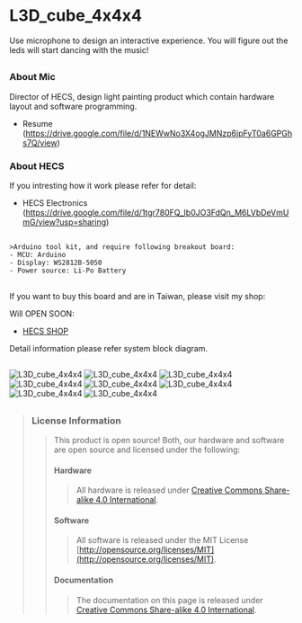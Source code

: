 L3D_cube_4x4x4
==============================================

Use microphone to design an interactive experience.
You will figure out the leds will start dancing with the music!

##

### **About Mic**

Director of HECS, design light painting product which contain hardware layout and software programming.

- Resume (https://drive.google.com/file/d/1NEWwNo3X4ogJMNzp6jpFyT0a6GPGhs7Q/view)

### **About HECS**

If you intresting how it work please refer for detail:

- HECS Electronics (https://drive.google.com/file/d/1tgr780FQ_Ib0JO3FdQn_M6LVbDeVmUmG/view?usp=sharing)

## 

```
>Arduino tool kit, and require following breakout board:
- MCU: Arduino 
- Display: WS2812B-5050
- Power source: Li-Po Battery
```

## 

If you want to buy this board and are in Taiwan, please visit my shop: 

Will OPEN SOON:
* [HECS SHOP](https://www.)

Detail information please refer system block diagram.

##
![*L3D_cube_4x4x4*](https://github.com/Mic-Tsai/L3D_cube_4x4x4/blob/master/res/L3D_cube_4x4x4-1.png)
![*L3D_cube_4x4x4*](https://github.com/Mic-Tsai/L3D_cube_4x4x4/blob/master/res/L3D_cube_4x4x4-2.png)
![*L3D_cube_4x4x4*](https://github.com/Mic-Tsai/L3D_cube_4x4x4/blob/master/res/L3D_cube_4x4x4-3.png)
![*L3D_cube_4x4x4*](https://github.com/Mic-Tsai/L3D_cube_4x4x4/blob/master/res/L3D_cube_4x4x4-4.png)
![*L3D_cube_4x4x4*](https://github.com/Mic-Tsai/L3D_cube_4x4x4/blob/master/res/L3D_Main%20Board_v2.png)
![*L3D_cube_4x4x4*](https://github.com/Mic-Tsai/L3D_cube_4x4x4/blob/master/res/L3D_Main%20Board_Schematic.png)
![*L3D_cube_4x4x4*](https://github.com/Mic-Tsai/L3D_cube_4x4x4/blob/master/res/L3D_Display_both_V5.png)
![*L3D_cube_4x4x4*](https://github.com/Mic-Tsai/L3D_cube_4x4x4/blob/master/res/L3D_Display_Schematic.png)
## 


>### License Information
>>This product is open source! Both, our hardware and software are open source and licensed under the following:
>>#### Hardware
>>>All hardware is released under [Creative Commons Share-alike 4.0 International](http://creativecommons.org/licenses/by-sa/4.0/).
>>#### Software 
>>>All software is released under the MIT License [http://opensource.org/licenses/MIT](http://opensource.org/licenses/MIT).
>>#### Documentation
>>>The documentation on this page is released under [Creative Commons Share-alike 4.0 International](http://creativecommons.org/licenses/by-sa/4.0/).
